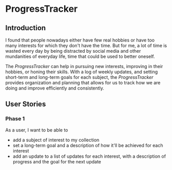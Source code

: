 # ProgressTracker 

## Introduction

I found that people nowadays either have few real hobbies or have too many interests for which they don't have the 
time. But for me, a lot of time is wasted every day by being distracted by social media and other mundanities of 
everyday life, time that could be used to better oneself.

The *ProgressTracker* can help in pursuing new interests, improving in their hobbies, or honing their skills. With a
log of weekly updates, and setting short-term and long-term goals for each subject, the *ProgressTracker* provides
organization and planning that allows for us to track how we are doing and improve efficiently and consistently.


## User Stories

### Phase 1

As a user, I want to be able to
- add a subject of interest to my collection
-  set a long-term goal and a description of how it'll be achieved for each interest 
- add an update to a list of updates for each interest, with a description of progress and the goal for the next 
update
